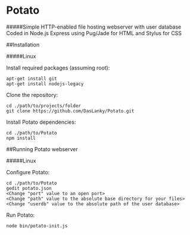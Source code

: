 # Potato
#####Simple HTTP-enabled file hosting webserver with user database
Coded in Node.js Express using Pug/Jade for HTML and Stylus for CSS

##Installation

#####Linux

Install required packages (assuming root):
```
apt-get install git
apt-get install nodejs-legacy
```

Clone the repository:
```
cd ./path/to/projects/folder
git clone https://github.com/DasLanky/Potato.git
```

Install Potato dependencies:
```
cd ./path/to/Potato
npm install
```

##Running Potato webserver

#####Linux

Configure Potato:
```
cd ./path/to/Potato
gedit potato.json
<Change "port" value to an open port>
<Change "path" value to the absolute base directory for your files>
<Change "userdb" value to the absolute path of the user database>
```

Run Potato:
```
node bin/potato-init.js
```
